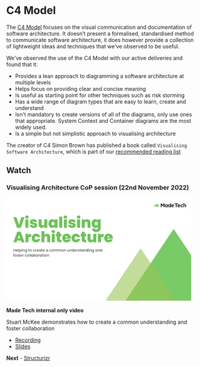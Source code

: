 # C4 Model
The [C4 Model](https://c4model.com/) focuses on the visual communication and documentation of software architecture. It doesn’t present a formalised, standardised method to communicate software architecture, it does however provide a collection of lightweight ideas and techniques that we've observed to be useful.

We've observed the use of the C4 Model with our active deliveries and found that it:
- Provides a lean approach to diagramming a software architecture at multiple levels
- Helps focus on providing clear and concise meaning
- Is useful as starting point for other techniques such as risk storming
- Has a wide range of diagram types that are easy to learn, create and understand
- Isn't mandatory to create versions of all of the diagrams, only use ones that appropriate. System Context and Container diagrams are the most widely used.
- Is a simple but not simplistic approach to visualising architecture

The creator of C4 Simon Brown has published a book called `Visualising Software Architecture`, which is part of our [recommended reading list](/resources.md)

## Watch
### Visualising Architecture CoP session (22nd November 2022)
[![Visualising Architecture](/images/visualising_architecture.jpg)](https://drive.google.com/file/d/14R3OpBbcN0xbU_XeQQfG7ocehkw_U0w3/view)

**Made Tech internal only video**

Stuart McKee demonstrates how to create a common understanding and foster collaboration

- [Recording](https://drive.google.com/file/d/14R3OpBbcN0xbU_XeQQfG7ocehkw_U0w3/view)
- [Slides](https://docs.google.com/presentation/d/1wXXkyTgoNJIgyD9MDuIlvi85uGHWjIgQhvOPKTNsrHo/edit)

**Next** - [Structurizr](./3_structurizr.md)
